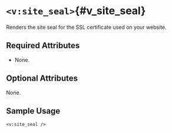 # `<v:site_seal>`{#v_site_seal}

Renders the site seal for the SSL certificate used on your website.

## Required Attributes

-   None.

## Optional Attributes

None.

## Sample Usage

    <v:site_seal />
